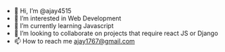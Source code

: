 - 👋 Hi, I’m @ajay4515
- 👀 I’m interested in Web Development
- 🌱 I’m currently learning Javascript
- 💞️ I’m looking to collaborate on projects that require react JS or Django
- 📫 How to reach me ajay1767@gmail.com

<!---
ajay4515/ajay4515 is a ✨ special ✨ repository because its `README.md` (this file) appears on your GitHub profile.
You can click the Preview link to take a look at your changes.
--->
